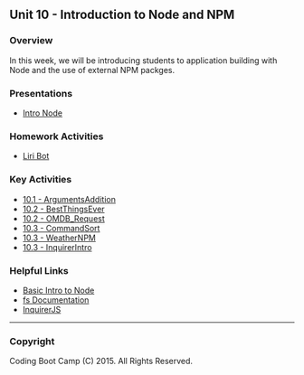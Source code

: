 ## Unit 10 - Introduction to Node and NPM

### Overview

In this week, we will be introducing students to application building with Node and the use of external NPM packges. 

### Presentations

* [Intro Node](1-Class-Content/10.1/Slide-Shows)

### Homework Activities

* [Liri Bot](2-Homework/Instructions/homework_instructions.md)

### Key Activities

* [10.1 - ArgumentsAddition](1-Class-Content/10.1/Activities/4-ArgumentsAddition)
* [10.2 - BestThingsEver](1-Class-Content/10.2/Activities/04-BestThingsEver)
* [10.2 - OMDB_Request](1-Class-Content/10.2/Activities/08-OMDB_Request)
* [10.3 - CommandSort](1-Class-Content/10.3/Activities/01-CommandSort)
* [10.3 - WeatherNPM](1-Class-Content/10.3/Activities/03-WeatherNPM)
* [10.3 - InquirerIntro](1-Class-Content/10.3/Activities/06-Inquirer_Intro)

### Helpful Links

* [Basic Intro to Node](http://blog.modulus.io/absolute-beginners-guide-to-nodejs)
* [fs Documentation](https://nodejs.org/api/fs.html)
* [InquirerJS](https://www.npmjs.com/package/inquirer)

- - -

### Copyright

Coding Boot Camp (C) 2015. All Rights Reserved.
